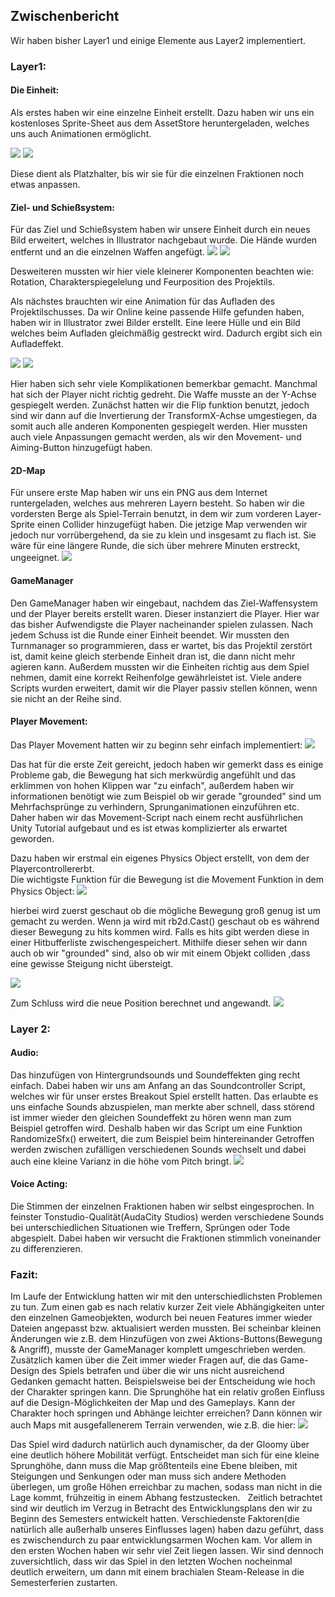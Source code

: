 

## Zwischenbericht

Wir haben bisher Layer1 und einige Elemente aus Layer2 implementiert.

### Layer1:

#### Die Einheit:
  Als erstes haben wir eine einzelne Einheit erstellt. Dazu haben wir uns ein kostenloses Sprite-Sheet aus dem AssetStore
  heruntergeladen, welches uns auch Animationen ermöglicht.
  
  
  ![](./images/BaseHuman.PNG)
  ![](./images/Animation.PNG)
 
  Diese dient als Platzhalter, bis wir sie für die einzelnen Fraktionen noch etwas anpassen.
  &nbsp;
  
#### Ziel- und Schießsystem:
  Für das Ziel und Schießsystem haben wir unsere Einheit durch ein neues Bild erweitert, welches in Illustrator nachgebaut
  wurde. Die Hände wurden entfernt und an die einzelnen Waffen angefügt.
  ![](./images/Aiming.PNG) ![](./images/Bow.png)
  
  Desweiteren mussten wir hier viele kleinerer Komponenten beachten wie: Rotation, Charakterspiegelelung und Feurposition des
  Projektils.
  
  Als nächstes brauchten wir eine Animation für das Aufladen des Projektilschusses. Da wir Online keine passende Hilfe gefunden 
  haben, haben wir in Illustrator zwei Bilder erstellt. Eine leere Hülle und ein Bild welches beim Aufladen gleichmäßig
  gestreckt wird. Dadurch ergibt sich ein Aufladeffekt.
  
  
  ![](./images/LoadingBulletOutLine.png)
  ![](./images/LoadingBullet.png) 
  
  Hier haben sich sehr viele Komplikationen bemerkbar gemacht. Manchmal hat sich der Player nicht richtig gedreht. Die Waffe
  musste an der Y-Achse gespiegelt werden. Zunächst hatten wir die Flip funktion benutzt, jedoch sind wir dann auf die
  Invertierung der TransformX-Achse umgestiegen, da somit auch alle anderen Komponenten gespiegelt werden. Hier mussten auch
  viele Anpassungen gemacht werden, als wir den Movement- und Aiming-Button hinzugefügt haben. 
  &nbsp;
  
#### 2D-Map
  Für unsere erste Map haben wir uns ein PNG aus dem Internet runtergeladen, welches aus mehreren Layern besteht. 
  So haben wir die vordersten Berge als Spiel-Terrain benutzt, in dem wir zum vorderen Layer-Sprite einen Collider hinzugefügt haben.
  Die jetzige Map verwenden wir jedoch nur vorrübergehend, da sie zu klein und insgesamt zu flach ist. 
  Sie wäre für eine längere Runde, die sich über mehrere Minuten erstreckt, ungeeignet.
  ![](./images/Map.PNG)
  &nbsp;
  
#### GameManager
  Den GameManager haben wir eingebaut, nachdem das Ziel-Waffensystem und der Player bereits erstellt waren. Dieser instanziert
  die Player. Hier war das bisher Aufwendigste die Player nacheinander spielen zulassen. Nach jedem Schuss ist die Runde
  einer Einheit beendet. Wir mussten den Turnmanager so programmieren, dass er wartet, bis das Projektil zerstört ist, damit 
  keine gleich sterbende Einheit dran ist, die dann nicht mehr agieren kann. Außerdem mussten wir die Einheiten richtig aus
  dem Spiel nehmen, damit eine korrekt Reihenfolge gewährleistet ist. Viele andere Scripts wurden erweitert, damit wir die
  Player passiv stellen können, wenn sie nicht an der Reihe sind.
  &nbsp;
  
#### Player Movement:

 Das Player Movement hatten wir zu beginn sehr einfach implementiert:
 ![](./images/Movement.PNG)

 Das hat für die erste Zeit gereicht, jedoch haben wir gemerkt dass es einige Probleme gab, 
 die Bewegung hat sich merkwürdig angefühlt und das erklimmen von hohen Klippen war 
 "zu einfach", außerdem haben wir informationen benötigt wie zum Beispiel ob wir gerade 
 "grounded" sind um Mehrfachsprünge zu verhindern,  Sprunganimationen einzuführen etc.
 Daher haben wir das Movement-Script nach einem recht ausführlichen Unity Tutorial aufgebaut 
 und es ist etwas komplizierter als erwartet geworden.
 
 Dazu haben wir erstmal ein eigenes Physics Object erstellt, von dem der Playercontrollererbt.  
 Die wichtigste Funktion für die Bewegung  ist die Movement Funktion in dem Physics Object:
 ![](./images/Movement1.PNG)
 
 hierbei wird zuerst geschaut ob die mögliche Bewegung groß 
 genug ist um gemacht zu werden. Wenn ja wird mit rb2d.Cast() 
 geschaut ob es während dieser Bewegung zu hits kommen wird. 
 Falls es hits gibt werden diese in einer Hitbufferliste
 zwischengespeichert. Mithilfe dieser sehen wir dann auch ob wir 
 "grounded" sind, also ob wir mit einem Objekt colliden ,dass 
 eine gewisse Steigung nicht übersteigt.
 
 ![](./images/Movement2.PNG)
 
 
 Zum Schluss wird die neue Position berechnet und angewandt.
 ![](./images/Movement3.PNG)
 &nbsp;

 ### Layer 2:
 
 #### Audio:
 Das hinzufügen von Hintergrundsounds und Soundeffekten ging recht einfach.
 Dabei haben wir uns am Anfang an das Soundcontroller Script, 
 welches wir für unser erstes Breakout Spiel erstellt  hatten. 
 Das erlaubte es uns einfache Sounds abzuspielen, man 
 merkte aber schnell, dass störend ist immer wieder den gleichen 
 Soundeffekt zu hören wenn man zum Beispiel getroffen wird. 
 Deshalb haben wir das Script um eine Funktion RandomizeSfx() erweitert, 
 die zum Beispiel beim hintereinander Getroffen werden  zwischen 
 zufälligen verschiedenen Sounds wechselt und dabei auch eine kleine 
 Varianz in die höhe vom Pitch bringt.
 ![](./images/Webeng.PNG)
 &nbsp;

 #### Voice Acting:
 Die Stimmen der einzelnen Fraktionen haben wir selbst eingesprochen. 
 In feinster Tonstudio-Qualität(AudaCity Studios) werden verschiedene Sounds bei unterschiedlichen Situationen wie Treffern, Sprüngen oder Tode abgespielt. 
 Dabei haben wir versucht die Fraktionen stimmlich voneinander zu differenzieren. 
 &nbsp;


### Fazit:
Im Laufe der Entwicklung hatten wir mit den unterschiedlichsten Problemen zu tun. Zum einen gab es nach relativ kurzer Zeit viele Abhängigkeiten unter den einzelnen Gameobjekten,
wodurch bei neuen Features immer wieder Dateien angepasst bzw. aktualisiert werden mussten. 
Bei scheinbar kleinen Änderungen wie z.B. dem Hinzufügen von zwei Aktions-Buttons(Bewegung & Angriff), 
musste der GameManager komplett umgeschrieben werden. Zusätzlich kamen über die Zeit immer wieder Fragen auf, die das Game-Design des Spiels betrafen und über die wir uns nicht ausreichend Gedanken gemacht hatten. Beispielsweise bei der Entscheidung wie hoch der Charakter springen kann. Die Sprunghöhe hat ein relativ großen Einfluss auf die Design-Möglichkeiten der Map und des Gameplays. Kann der Charakter hoch springen und Abhänge leichter erreichen? 
Dann können wir auch Maps mit ausgefallenerem Terrain verwenden, wie z.B. die hier:
![](./images/Map2.PNG)

Das Spiel wird dadurch natürlich auch dynamischer, da der Gloomy über eine deutlich höhere Mobilität verfügt.
Entscheidet man sich für eine kleine Sprunghöhe, dann muss die Map größtenteils eine Ebene bleiben, 
mit Steigungen und Senkungen oder man muss sich andere Methoden überlegen, 
um große Höhen erreichbar zu machen, sodass man nicht in die Lage kommt, 
frühzeitig in einem Abhang festzustecken. &nbsp;
Zeitlich betrachtet sind wir deutlich im Verzug in Betracht des Entwicklungsplans den wir zu Beginn des Semesters entwickelt hatten. Verschiedenste Faktoren(die natürlich alle außerhalb unseres Einflusses lagen) haben dazu geführt, dass es zwischendurch zu paar entwicklungsarmen Wochen kam. Vor allem in den ersten Wochen haben wir sehr viel Zeit liegen lassen. Wir sind dennoch zuversichtlich, dass wir das Spiel in den letzten
Wochen nocheinmal deutlich erweitern, um dann mit einem brachialen Steam-Release in die Semesterferien zustarten.

  
